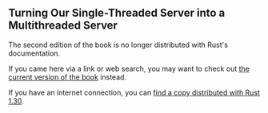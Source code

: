 ## Turning Our Single-Threaded Server into a Multithreaded Server

The second edition of the book is no longer distributed with Rust's documentation.

If you came here via a link or web search, you may want to check out [the current version of the book](../ch20-02-multithreaded.html) instead.

If you have an internet connection, you can [find a copy distributed with Rust 1.30](https://doc.rust-lang.org/1.30.0/book/second-edition/ch20-02-multithreaded.html).
